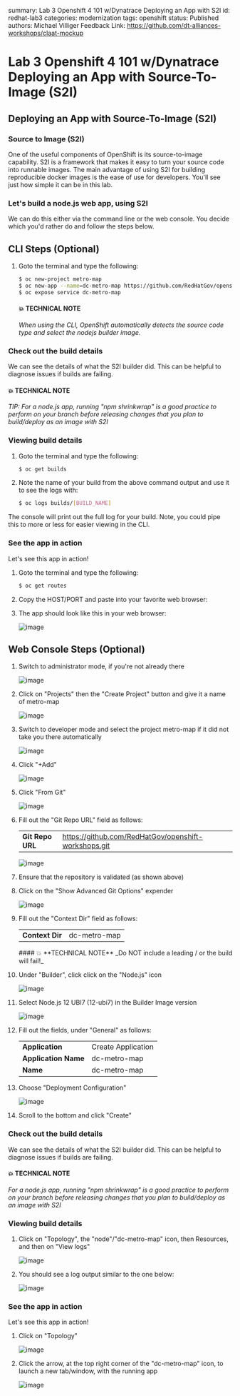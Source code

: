 summary: Lab 3 Openshift 4 101 w/Dynatrace Deploying an App with S2I
id: redhat-lab3
categories: modernization
tags: openshift
status: Published
authors: Michael Villiger
Feedback Link: https://github.com/dt-alliances-workshops/claat-mockup

# Lab 3 Openshift 4 101 w/Dynatrace Deploying an App with Source-To-Image (S2I)

## Deploying an App with Source-To-Image (S2I)

### Source to Image (S2I)
One of the useful components of OpenShift is its source-to-image capability.  S2I is a framework that makes it easy to turn your source code into runnable images.  The main advantage of using S2I for building reproducible docker images is the ease of use for developers.  You'll see just how simple it can be in this lab.

### Let's build a node.js web app, using S2I
We can do this either via the command line or the web console.  You decide which you'd rather do and follow the steps below.

## CLI Steps (Optional)


1. Goto the terminal and type the following:

    ```bash
    $ oc new-project metro-map
    $ oc new-app --name=dc-metro-map https://github.com/RedHatGov/openshift-workshops.git --context-dir=dc-metro-map
    $ oc expose service dc-metro-map
    ```

    #### 💥 **TECHNICAL NOTE**

    _When using the CLI, OpenShift automatically detects the source code type and select the nodejs builder image._

### Check out the build details
We can see the details of what the S2I builder did.  This can be helpful to diagnose issues if builds are failing.

#### 💥 **TECHNICAL NOTE**
_TIP: For a node.js app, running "npm shrinkwrap" is a good practice to perform on your branch before releasing changes that you plan to build/deploy as an image with S2I_

### Viewing build details

1. Goto the terminal and type the following:

    ```bash
    $ oc get builds
    ```

1. Note the name of your build from the above command output and use it to see the logs with:

    ```bash
    $ oc logs builds/[BUILD_NAME]
    ```

The console will print out the full log for your build.  Note, you could pipe this to more or less for easier viewing in the CLI.

### See the app in action
Let's see this app in action!

1. Goto the terminal and type the following:

    ```bash
    $ oc get routes
    ```

1. Copy the HOST/PORT and paste into your favorite web browser:

1. The app should look like this in your web browser:

    ![image](img/ocp-lab-s2i-apprunning.png)

## Web Console Steps (Optional)
1. Switch to administrator mode, if you're not already there

    ![image](img/ocp-menu-administrator.png)
1. Click on "Projects" then the "Create Project" button and give it a name of metro-map

    ![image](img/ocp-admin-create-project-metro-map.png)
1. Switch to developer mode and select the project metro-map if it did not take you there automatically

    ![image](img/ocp-switch-developer.png)
1. Click "+Add"

    ![image](img/ocp-addToProjectButton.png)
1. Click "From Git"

    ![image](img/ocp-FromGitButton.png)
1. Fill out the "Git Repo URL" field as follows:

    <table>
    <tr><td><b>Git Repo URL</b></td><td><a href>https://github.com/RedHatGov/openshift-workshops.git</a></td></tr>
    </table>

    ![image](img/ocp-git-dc-metro-map.png)
1. Ensure that the repository is validated (as shown above)

1. Click on the "Show Advanced Git Options" expender

    ![image](img/ocp-lab-s2i-ago.png)


1. Fill out the "Context Dir" field as follows:

    <table>
    <tr><td><b>Context Dir</b></td><td>dc-metro-map</td></tr>
    </table>
    #### 💥 **TECHNICAL NOTE**
    _Do NOT include a leading / or the build will fail!_

1. Under "Builder", click click on the "Node.js" icon

    ![image](img/ocp-lab-s2i-builder.png)
1. Select Node.js 12 UBI7 (12-ubi7) in the Builder Image version

    ![image](img/ocp-lab-s2i-nodejs.png)
1. Fill out the fields, under "General" as follows:

    <table>
    <tr><td><b>Application</b></td><td>Create Application</td></tr>
    <tr><td><b>Application Name</b></td><td>dc-metro-map</td></tr>
    <tr><td><b>Name</b></td><td>dc-metro-map</td></tr>
    </table>

1. Choose "Deployment Configuration" 

    ![image](img/ocp-lab-s2i-nodejs-dc.png)
1. Scroll to the bottom and click "Create"


### Check out the build details
We can see the details of what the S2I builder did.  This can be helpful to diagnose issues if builds are failing.

#### 💥 **TECHNICAL NOTE**
_For a node.js app, running "npm shrinkwrap" is a good practice to perform on your branch before releasing changes that you plan to build/deploy as an image with S2I_

### Viewing build details

1. Click on "Topology", the "node"/"dc-metro-map" icon, then Resources, and then on "View logs"

    ![image](img/ocp-lab-s2i-topology.png)
1. You should see a log output similar to the one below:

    ![image](img/ocp-lab-s2i-logs.png)

### See the app in action
Let's see this app in action!

1. Click on "Topology"

    ![image](img/ocp-TopologyButton.png)
1. Click the arrow, at the top right corner of the "dc-metro-map" icon, to launch a new tab/window, with the running app

    ![image](img/ocp-dc-metro-map-icon.png)




